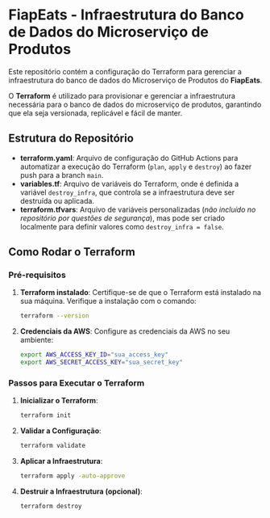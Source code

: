 # FiapEats - Infraestrutura do Banco de Dados do Microserviço de Produtos

Este repositório contém a configuração do Terraform para gerenciar a infraestrutura do banco de dados do Microserviço de Produtos do **FiapEats**.

O **Terraform** é utilizado para provisionar e gerenciar a infraestrutura necessária para o banco de dados do microserviço de produtos, garantindo que ela seja versionada, replicável e fácil de manter.

## Estrutura do Repositório

- **terraform.yaml**: Arquivo de configuração do GitHub Actions para automatizar a execução do Terraform (`plan`, `apply` e `destroy`) ao fazer push para a branch `main`.
- **variables.tf**: Arquivo de variáveis do Terraform, onde é definida a variável `destroy_infra`, que controla se a infraestrutura deve ser destruída ou aplicada.
- **terraform.tfvars**: Arquivo de variáveis personalizadas (*não incluído no repositório por questões de segurança*), mas pode ser criado localmente para definir valores como `destroy_infra = false`.

## Como Rodar o Terraform

### **Pré-requisitos**

1. **Terraform instalado**: Certifique-se de que o Terraform está instalado na sua máquina. Verifique a instalação com o comando:
   ```bash
   terraform --version
   ```
2. **Credenciais da AWS**: Configure as credenciais da AWS no seu ambiente:
   ```bash
   export AWS_ACCESS_KEY_ID="sua_access_key"
   export AWS_SECRET_ACCESS_KEY="sua_secret_key"
   ```

### **Passos para Executar o Terraform**

1. **Inicializar o Terraform**:
   ```bash
   terraform init
   ```
2. **Validar a Configuração**:
   ```bash
   terraform validate
   ```

3. **Aplicar a Infraestrutura**:
   ```bash
   terraform apply -auto-approve
   ```
4. **Destruir a Infraestrutura (opcional)**:
   ```bash
   terraform destroy 
   ```
